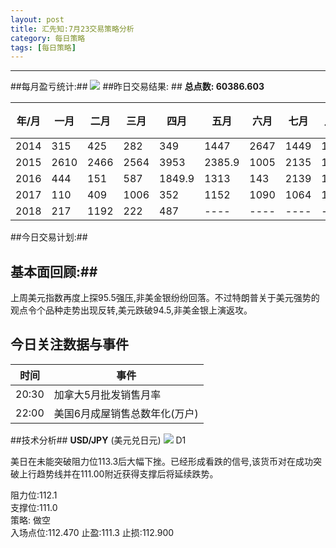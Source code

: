 ```yaml
---
layout: post
title: 汇先知:7月23交易策略分析
category: 每日策略
tags: [每日策略]
---
```



----------
##每月盈亏统计:##
![](https://i.imgur.com/bb5gm95.png)
##昨日交易结果:  ##
**总点数: 60386.603**


| 年/月  | 一月 | 二月 |三月 | 四月 | 五月 | 六月  | 七月 |八月 | 九月 |十月| 十一月 |十二月 |
| -----|----- | ----- | ----- |----- | ----- |----- | ----- |----- | ----- |----- | ----- |-----|
| 2014| 315 |425 | 282 |349 | 1447|2647 | 1449 |1024 | 739 |2277 | 2512 |2092 |
| 2015| 2610 | 2466| 2564 |3953 | 2385.9 |1005 | 2135 |1147 | 1457 |759 | 1158.4 |304.6 |
| 2016| 444 |151 | 587 |1849.9 | 1313 |143 | 2139 |1355 |313 |1278.6 | 702 |1935 |
| 2017| 110 | 409 | 1006 |352 |1152 |1090 | 1064 |134 | 1959 |511| 422 |386|
| 2018| 217 | 1192 | 222 |487 | ---- |---- | ---- |---- | ---- |---- | ---- |---- |

##今日交易计划:##


## 基本面回顾:##
上周美元指数再度上探95.5强压,非美金银纷纷回落。不过特朗普关于美元强势的观点令个品种走势出现反转,美元跌破94.5,非美金银上演返攻。


## 今日关注数据与事件 ##
| 时间 | 事件 |
| ------ | ------ |
| 20:30 | 加拿大5月批发销售月率 |
| 22:00 | 美国6月成屋销售总数年化(万户) |


##技术分析##
**USD/JPY**       (美元兑日元)
![](https://i.imgur.com/sZmPMgs.jpg)
 D1

美日在未能突破阻力位113.3后大幅下挫。已经形成看跌的信号,该货币对在成功突破上行趋势线并在111.00附近获得支撑后将延续跌势。

阻力位:112.1    
支撑位:111.0     
策略: 做空   
入场点位:112.470    止盈:111.3    止损:112.900

